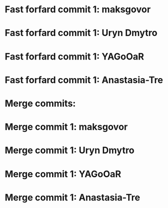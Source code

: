 # Fast forfard commit 1: maksgovor

# Fast forfard commit 1: Uryn Dmytro

# Fast forfard commit 1: YAGoOaR

# Fast forfard commit 1: Anastasia-Tre

# Merge commits:

# Merge commit 1: maksgovor

# Merge commit 1: Uryn Dmytro

# Merge commit 1: YAGoOaR

# Merge commit 1: Anastasia-Tre

